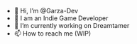 - 👋 Hi, I’m @Garza-Dev
- 👀 I am an Indie Game Developer
- 🌱 I’m currently working on Dreamtamer
- 📫 How to reach me (WIP)

<!---
Garza-Dev/Garza-Dev is a ✨ special ✨ repository because its `README.md` (this file) appears on your GitHub profile.
You can click the Preview link to take a look at your changes.
--->
